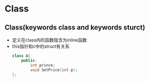 #  Class
##  Class(keywords class and keywords sturct)
  - 定义在class内的函数隐含为inline函数
  - this指针和c中的struct有关系
    ```c++
    class A{
        public:
            int prince;
            void SetPrice(int p);
    };
    ```